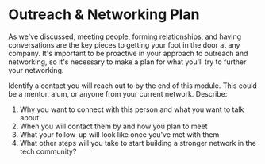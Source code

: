 # Outreach & Networking Plan
As we've discussed, meeting people, forming relationships, and having conversations are the key pieces to getting your foot in the door at any company. It's important to be proactive in your approach to outreach and networking, so it's necessary to make a plan for what you'll try to further your networking. 

Identify a contact you will reach out to by the end of this module. This could be a mentor, alum, or anyone from your current network. Describe:

1. Why you want to connect with this person and what you want to talk about
2. When you will contact them by and how you plan to meet
3. What your follow-up will look like once you've met with them
4. What other steps will you take to start building a stronger network in the tech community?

